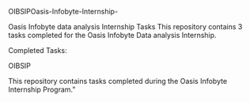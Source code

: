 OIBSIPOasis-Infobyte-Internship-

Oasis Infobyte data analysis Internship Tasks
This repository contains 3 tasks completed for the Oasis Infobyte Data analysis Internship.

Completed Tasks:


OIBSIP

This repository contains tasks completed during the Oasis Infobyte Internship Program."
